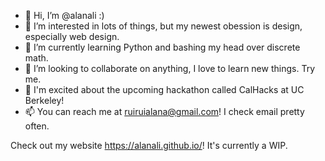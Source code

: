 - 👋 Hi, I’m @alanali :)
- 👀 I’m interested in lots of things, but my newest obession is design, especially web design.
- 🌱 I’m currently learning Python and bashing my head over discrete math.
- 💞️ I’m looking to collaborate on anything, I love to learn new things. Try me.
- 🥳 I'm excited about the upcoming hackathon called CalHacks at UC Berkeley!
- 📫 You can reach me at ruiruialana@gmail.com! I check email pretty often.

Check out my website https://alanali.github.io/! It's currently a WIP.

<!---
alanali/alanali is a ✨ special ✨ repository because its `README.md` (this file) appears on your GitHub profile.
You can click the Preview link to take a look at your changes.
--->
